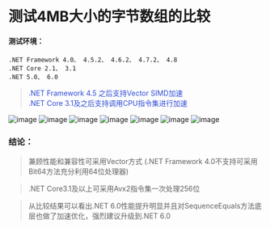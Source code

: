 测试4MB大小的字节数组的比较<br/>
===
#### 测试环境：
    .NET Framework 4.0、 4.5.2、 4.6.2、 4.7.2、 4.8
    .NET Core 2.1、 3.1
    .NET 5.0、 6.0
><font color=#2f4cd5>.NET Framework 4.5 之后支持Vector SIMD加速</br>
.NET Core 3.1及之后支持调用CPU指令集进行加速</font>

![image](https://user-images.githubusercontent.com/3025159/165794159-919db952-4009-43dc-98df-903715e04397.png)
![image](https://user-images.githubusercontent.com/3025159/165794319-d7ee1044-9f7d-434e-aeee-f3cb3ba10db0.png)
![image](https://user-images.githubusercontent.com/3025159/165794381-a39331e6-cc29-4aa1-b1b4-e613409d34ce.png)
![image](https://user-images.githubusercontent.com/3025159/165794084-e9bad752-e1b2-4460-95ac-eacc7102740f.png)
![image](https://user-images.githubusercontent.com/3025159/165793993-64a771e3-eb29-49e8-b784-307ae38d2287.png)
![image](https://user-images.githubusercontent.com/3025159/165793640-fa767900-a468-49a9-a635-9feeb11fd29b.png)
![image](https://user-images.githubusercontent.com/3025159/165794263-54f87837-6f15-4a34-a5d5-b9828679cbac.png)

### 结论：
> 兼顾性能和兼容性可采用Vector方式 (.NET Framework 4.0不支持可采用Bit64方法充分利用64位处理器)

> .NET Core3.1及以上可采用Avx2指令集一次处理256位

> 从比较结果可以看出.NET 6.0性能提升明显并且对SequenceEquals方法底层也做了加速优化，强烈建议升级到.NET 6.0